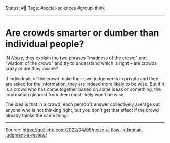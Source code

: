Status: #🌱
Tags: #social-sciences #group-think
***
# Are crowds smarter or dumber than individual people?

IN *Noise*, they explain the two phrases "madness of the crowd" and "wisdom of the crowd" and try to understand which is right – are crowds crazy or are they insane?

If individuals of the crowd make their own judgements in private and then are asked for the information, they are indeed more likely to be wise. But if it is a crowd who has come together based on some ideas or something, the information gleaned from them most likely won't be wise.

The idea is that in a crowd, each person's answer collectively average out anyone who is not thinking right, but you don't get that effect if the crowd already thinks the same thing.

---
Source: https://quillette.com/2022/04/05/noise-a-flaw-in-human-judgment-a-review/